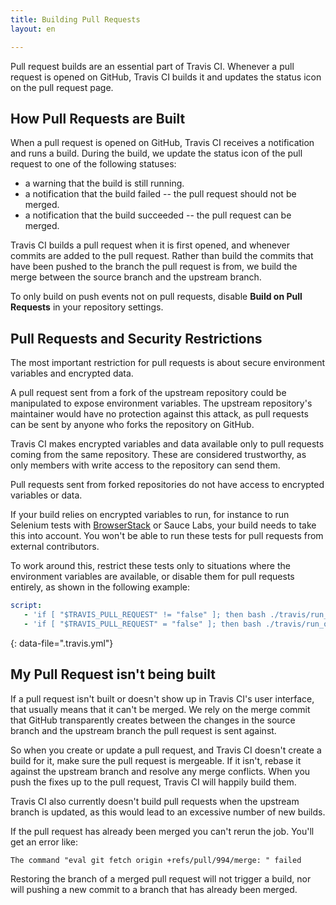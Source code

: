 ```yaml
---
title: Building Pull Requests
layout: en

---
```


Pull request builds are an essential part of Travis CI.
Whenever a pull request is opened on GitHub, Travis CI builds it and updates the status icon on the pull request page.

<div id="toc"></div>

## How Pull Requests are Built

When a pull request is opened on GitHub, Travis CI receives a notification and runs a build.
During the build, we update the status icon of the pull request to one of the following statuses:

- a warning that the build is still running.
- a notification that the build failed -- the pull request should not be merged.
- a notification that the build succeeded -- the pull request can be merged.

Travis CI builds a pull request when it is first opened, and whenever commits are added to the pull request.
Rather than build the commits that have been pushed to the branch the pull request is from, we build the merge between the source branch and the upstream branch.

To only build on push events not on pull requests, disable **Build on Pull Requests** in your repository settings.

## Pull Requests and Security Restrictions

The most important restriction for pull requests is about secure environment variables and encrypted data.

A pull request sent from a fork of the upstream repository could be manipulated to expose environment variables.
The upstream repository's maintainer would have no protection against this attack, as pull requests can be sent by anyone who forks the repository on GitHub.

Travis CI makes encrypted variables and data available only to pull requests coming from the same repository. These are considered trustworthy, as only members with write access to the repository can send them.

Pull requests sent from forked repositories do not have access to encrypted variables or data.

If your build relies on encrypted variables to run, for instance to run Selenium tests with [BrowserStack](https://www.browserstack.com) or Sauce Labs, your build needs to take this into account. You won't be able to run
these tests for pull requests from external contributors.

To work around this, restrict these tests only to situations where the
environment variables are available, or disable them for pull requests entirely, as shown in the following example:

```yaml
script:
   - 'if [ "$TRAVIS_PULL_REQUEST" != "false" ]; then bash ./travis/run_on_pull_requests; fi'
   - 'if [ "$TRAVIS_PULL_REQUEST" = "false" ]; then bash ./travis/run_on_non_pull_requests; fi'
```
{: data-file=".travis.yml"}

## My Pull Request isn't being built

If a pull request isn't built or doesn't show up in Travis CI's user interface, that usually means that it can't be merged.
We rely on the merge commit that GitHub transparently creates between the changes in the source branch and the upstream branch the pull request is sent against.

So when you create or update a pull request, and Travis CI doesn't create a
build for it, make sure the pull request is mergeable.
If it isn't, rebase it against the upstream branch and resolve any merge conflicts. When you push the fixes up to the pull request, Travis CI will happily build them.

Travis CI also currently doesn't build pull requests when the upstream branch is updated, as this would lead to an excessive number of new builds.

If the pull request has already been merged you can't rerun the job. You'll get an error like:


```
The command "eval git fetch origin +refs/pull/994/merge: " failed
```

Restoring the branch of a merged pull request will not trigger a build, nor will pushing a new commit to a branch that has already been merged.
